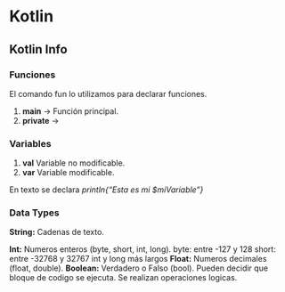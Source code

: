 # Kotlin
## Kotlin Info

### Funciones
El comando fun lo utilizamos para declarar funciones.
1. **main** -> Función principal.
2. **private** ->

### Variables
1. **val** Variable no modificable.
2. **var** Variable modificable.

En texto se declara *println{“Esta es mi $miVariable”}*

### Data Types
**String:** Cadenas de texto.

**Int:** Numeros enteros (byte, short, int, long).
	byte: entre -127 y 128
	short: entre -32768 y 32767		int y long más largos
**Float:** Numeros decimales (float, double).
**Boolean:** Verdadero o Falso (bool).
	Pueden decidir que bloque de codigo se ejecuta.
	Se realizan operaciones logicas.
	


	
